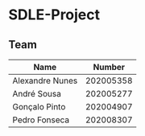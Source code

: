 # SDLE-Project


## Team

| Name            | Number    |
| --------------- | --------- |
| Alexandre Nunes | 202005358 |
| André Sousa     | 202005277 |
| Gonçalo Pinto   | 202004907 |
| Pedro Fonseca   | 202008307 |
